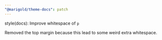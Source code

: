 ```yaml
---
"@marigold/theme-docs": patch
---
```


style(docs): Improve whitespace of `p`

Removed the top margin because this lead to some weird extra whitespace.

